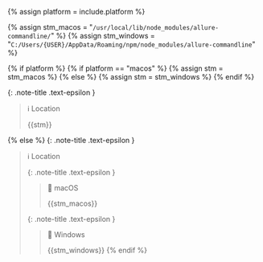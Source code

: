 <!-- _includes/docs/env/allure-commandline/ -->

<!-- USE CASE -->
<!-- 1. include docs/env/allure-commandline/location.md  -->
<!-- 2. include docs/env/allure-commandline/location.md platform="macos" -->
<!-- 3. include docs/env/allure-commandline/location.md platform="windows" -->

{% assign platform = include.platform %}

{% assign stm_macos =  "`/usr/local/lib/node_modules/allure-commandline/`" %}
{% assign stm_windows =  "`C:/Users/{USER}/AppData/Roaming/npm/node_modules/allure-commandline`" %}

<!-- macOS & Windows -->
{% if platform %}
    {% if platform == "macos" %}
        {% assign stm =  stm_macos %}
    {% else %}
        {% assign stm =  stm_windows %}
    {% endif %}

{: .note-title .text-epsilon }
> ℹ️ Location
>
> {{stm}}

<!-- ALL -->
{% else %}
{: .note-title .text-epsilon }
> ℹ️ Location
>
> {: .note-title .text-epsilon }
>> 🔘 macOS
>> 
>> {{stm_macos}}
>
> {: .note-title .text-epsilon }
>> 🔘 Windows
>> 
>> {{stm_windows}}
{% endif %}
